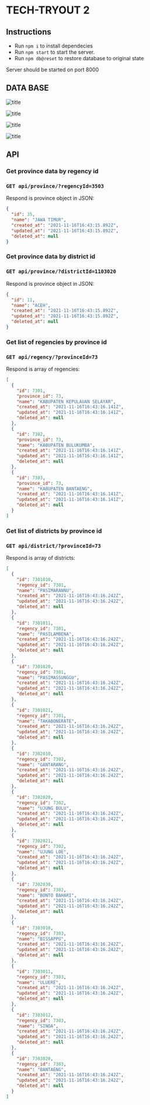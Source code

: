 # TECH-TRYOUT 2

## Instructions
- Run ```npm i``` to install dependecies
- Run ```npm start``` to start the server.
- Run ```npm db@reset``` to restore database to original state

Server should be started on port 8000

## DATA BASE
  ![title](img/dbdesign.png)

  ![title](img/provinces.png)

  ![title](img/regencies.png)

  ![title](img/districts.png)

## API
### Get province data by regency id
### ```GET api/province/?regencyId=3503```

Respond is province object in JSON:
```json
{
  "id": 35,
  "name": "JAWA TIMUR",
  "created_at": "2021-11-16T16:43:15.892Z",
  "updated_at": "2021-11-16T16:43:15.892Z",
  "deleted_at": null
}

```

### Get province data by district id
### ```GET api/province/?districtId=1103020```

Respond is province object in JSON:
```json
{
  "id": 11,
  "name": "ACEH",
  "created_at": "2021-11-16T16:43:15.892Z",
  "updated_at": "2021-11-16T16:43:15.892Z",
  "deleted_at": null
}
```

### Get list of regencies by province id
### ```GET api/regency/?provinceId=73```

Respond is array of regencies:
```json
[
  {
    "id": 7301,
    "province_id": 73,
    "name": "KABUPATEN KEPULAUAN SELAYAR",
    "created_at": "2021-11-16T16:43:16.141Z",
    "updated_at": "2021-11-16T16:43:16.141Z",
    "deleted_at": null
  },
  {
    "id": 7302,
    "province_id": 73,
    "name": "KABUPATEN BULUKUMBA",
    "created_at": "2021-11-16T16:43:16.141Z",
    "updated_at": "2021-11-16T16:43:16.141Z",
    "deleted_at": null
  },
  {
    "id": 7303,
    "province_id": 73,
    "name": "KABUPATEN BANTAENG",
    "created_at": "2021-11-16T16:43:16.141Z",
    "updated_at": "2021-11-16T16:43:16.141Z",
    "deleted_at": null
  }
]
```

### Get list of districts by province id
### ```GET api/district/?provinceId=73```

Respond is array of districts:
```json
[
  {
    "id": 7301010,
    "regency_id": 7301,
    "name": "PASIMARANNU",
    "created_at": "2021-11-16T16:43:16.242Z",
    "updated_at": "2021-11-16T16:43:16.242Z",
    "deleted_at": null
  },
  {
    "id": 7301011,
    "regency_id": 7301,
    "name": "PASILAMBENA",
    "created_at": "2021-11-16T16:43:16.242Z",
    "updated_at": "2021-11-16T16:43:16.242Z",
    "deleted_at": null
  },
  {
    "id": 7301020,
    "regency_id": 7301,
    "name": "PASIMASSUNGGU",
    "created_at": "2021-11-16T16:43:16.242Z",
    "updated_at": "2021-11-16T16:43:16.242Z",
    "deleted_at": null
  },
  {
    "id": 7301021,
    "regency_id": 7301,
    "name": "TAKABONERATE",
    "created_at": "2021-11-16T16:43:16.242Z",
    "updated_at": "2021-11-16T16:43:16.242Z",
    "deleted_at": null
  },
  {
    "id": 7302010,
    "regency_id": 7302,
    "name": "GANTARANG",
    "created_at": "2021-11-16T16:43:16.242Z",
    "updated_at": "2021-11-16T16:43:16.242Z",
    "deleted_at": null
  },
  {
    "id": 7302020,
    "regency_id": 7302,
    "name": "UJUNG BULU",
    "created_at": "2021-11-16T16:43:16.242Z",
    "updated_at": "2021-11-16T16:43:16.242Z",
    "deleted_at": null
  },
  {
    "id": 7302021,
    "regency_id": 7302,
    "name": "UJUNG LOE",
    "created_at": "2021-11-16T16:43:16.242Z",
    "updated_at": "2021-11-16T16:43:16.242Z",
    "deleted_at": null
  },
  {
    "id": 7302030,
    "regency_id": 7302,
    "name": "BONTO BAHARI",
    "created_at": "2021-11-16T16:43:16.242Z",
    "updated_at": "2021-11-16T16:43:16.242Z",
    "deleted_at": null
  },
  {
    "id": 7303010,
    "regency_id": 7303,
    "name": "BISSAPPU",
    "created_at": "2021-11-16T16:43:16.242Z",
    "updated_at": "2021-11-16T16:43:16.242Z",
    "deleted_at": null
  },
  {
    "id": 7303011,
    "regency_id": 7303,
    "name": "ULUERE",
    "created_at": "2021-11-16T16:43:16.242Z",
    "updated_at": "2021-11-16T16:43:16.242Z",
    "deleted_at": null
  },
  {
    "id": 7303012,
    "regency_id": 7303,
    "name": "SINOA",
    "created_at": "2021-11-16T16:43:16.242Z",
    "updated_at": "2021-11-16T16:43:16.242Z",
    "deleted_at": null
  },
  {
    "id": 7303020,
    "regency_id": 7303,
    "name": "BANTAENG",
    "created_at": "2021-11-16T16:43:16.242Z",
    "updated_at": "2021-11-16T16:43:16.242Z",
    "deleted_at": null
  }
]
```